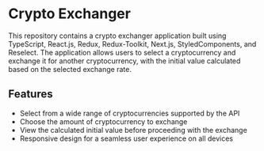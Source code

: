 # Crypto Exchanger

This repository contains a crypto exchanger application built using TypeScript, React.js, Redux, Redux-Toolkit, Next.js, StyledComponents, and Reselect. The application allows users to select a cryptocurrency and exchange it for another cryptocurrency, with the initial value calculated based on the selected exchange rate.

## Features

- Select from a wide range of cryptocurrencies supported by the API
- Choose the amount of cryptocurrency to exchange
- View the calculated initial value before proceeding with the exchange
- Responsive design for a seamless user experience on all devices
